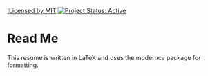 [!Licensed by MIT](https://img.shields.io/badge/license-MIT-blue.svg) [![Project Status: Active](http://www.repostatus.org/badges/latest/active.svg)](http://www.repostatus.org/#active)

# Read Me

This resume is written in LaTeX and uses the moderncv package for formatting.
